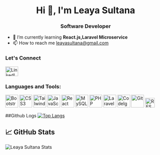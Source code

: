 <h1 align="center">Hi 👋, I'm Leaya Sultana</h1>
<h3 align="center">Software Developer</h3>

- 🌱 I’m currently learning **React.js,Laravel Microservice**
- 📫 How to reach me <a>leayasultana@gmail.com</a>

### Let's Connect

<p align="left">
  <a href="https://www.linkedin.com/in/leaya-sultana-74b1a21b4/" target="_blank" rel="nofollow">
    <img align="center" src="https://raw.githubusercontent.com/rahuldkjain/github-profile-readme-generator/master/src/images/icons/Social/linked-in-alt.svg" alt="LinkedIn Profile" height="30" width="40" style="max-width: 100%;">
  </a>
</p>


### Languages and Tools:

<p align="left">
  <!-- Bootstrap -->
  <img src="https://cdn.jsdelivr.net/gh/devicons/devicon/icons/bootstrap/bootstrap-plain.svg" alt="Bootstrap" width="40" height="40" />
  
  <!-- CSS3 -->
  <img src="https://cdn.jsdelivr.net/gh/devicons/devicon/icons/css3/css3-plain.svg" alt="CSS3" width="40" height="40" />
  
  <!-- Tailwind CSS -->
  <img src="https://www.vectorlogo.zone/logos/tailwindcss/tailwindcss-icon.svg" alt="Tailwind CSS" width="40" height="40" />
  
  <!-- JavaScript -->
  <img src="https://cdn.jsdelivr.net/gh/devicons/devicon/icons/javascript/javascript-plain.svg" alt="JavaScript" width="40" height="40" />
  
  <!-- React -->
  <img src="https://cdn.jsdelivr.net/gh/devicons/devicon/icons/react/react-original.svg" alt="React" width="40" height="40" />
  
  <!-- MySQL (external source since Devicon CDN is broken) -->
  <img src="https://www.vectorlogo.zone/logos/mysql/mysql-icon.svg" alt="MySQL" width="40" height="40" />
  
  <!-- PHP -->
  <img src="https://cdn.jsdelivr.net/gh/devicons/devicon/icons/php/php-plain.svg" alt="PHP" width="40" height="40" />
  
  <!-- Laravel -->
  <img src="https://www.vectorlogo.zone/logos/laravel/laravel-icon.svg" alt="Laravel" width="40" height="40" />
  
  <!-- CodeIgniter (not in Devicon, using Wikipedia source) -->
  <img src="https://upload.wikimedia.org/wikipedia/commons/3/3f/Codeigniter.svg" alt="CodeIgniter" width="40" height="40" />
  
  <!-- Git -->
  <img src="https://cdn.jsdelivr.net/gh/devicons/devicon/icons/git/git-plain.svg" alt="Git" width="40" height="40" />
  
  <!-- REST API Badge -->
  <img src="https://img.shields.io/badge/REST%20API-black?style=for-the-badge&logo=swagger&logoColor=white" alt="REST API" height="30" />
</p>


##Github Logs
[![Top Langs](https://github-readme-stats.vercel.app/api/top-langs/?username=Leaya0214)](https://github.com/anuraghazra/github-readme-stats)

## 📈 GitHub Stats

![Leaya Sultana Stats](https://github-readme-stats.vercel.app/api?username=Leaya0214&show_icons=true&theme=default)



